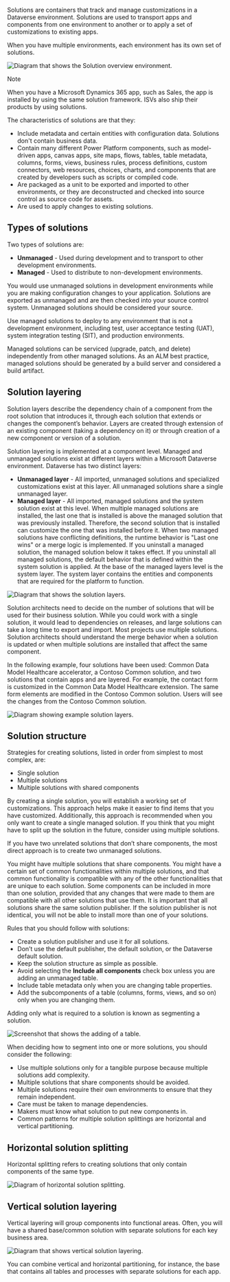 Solutions are containers that track and manage customizations in a Dataverse environment. Solutions are used to transport apps and components from one environment to another or to apply a set of customizations to existing apps.

When you have multiple environments, each environment has its own set of solutions.

![Diagram that shows the Solution overview environment.](../media/3-solutions-overview.png)

> [!NOTE]
> When you have a Microsoft Dynamics 365 app, such as Sales, the app is installed by using the same solution framework. ISVs also ship their products by using solutions.

The characteristics of solutions are that they:

- Include metadata and certain entities with configuration data. Solutions don't contain business data.
- Contain many different Power Platform components, such as model-driven apps, canvas apps, site maps, flows, tables, table metadata, columns, forms, views, business rules, process definitions, custom connectors, web resources, choices, charts, and components that are created by developers such as scripts or compiled code.
- Are packaged as a unit to be exported and imported to other environments, or they are deconstructed and checked into source control as source code for assets.
- Are used to apply changes to existing solutions.

## Types of solutions

Two types of solutions are:

- **Unmanaged** - Used during development and to transport to other development environments.
- **Managed** - Used to distribute to non-development environments.

You would use unmanaged solutions in development environments while you are making configuration changes to your application. Solutions are exported as unmanaged and are then checked into your source control system. Unmanaged solutions should be considered your source.

Use managed solutions to deploy to any environment that is not a development environment, including test, user acceptance testing (UAT), system integration testing (SIT), and production environments.

Managed solutions can be serviced (upgrade, patch, and delete) independently from other managed solutions. As an ALM best practice, managed solutions should be generated by a build server and considered a build artifact.

## Solution layering

Solution layers describe the dependency chain of a component from the root solution that introduces it, through each solution that extends or changes the component’s behavior. Layers are created through extension of an existing component (taking a dependency on it) or through creation of a new component or version of a solution.

Solution layering is implemented at a component level. Managed and unmanaged solutions exist at different layers within a Microsoft Dataverse environment. Dataverse has two distinct layers:

- **Unmanaged layer** - All imported, unmanaged solutions and specialized customizations exist at this layer. All unmanaged solutions share a single unmanaged layer.
- **Managed layer** - All imported, managed solutions and the system solution exist at this level. When multiple managed solutions are installed, the last one that is installed is above the managed solution that was previously installed. Therefore, the second solution that is installed can customize the one that was installed before it. When two managed solutions have conflicting definitions, the runtime behavior is "Last one wins" or a merge logic is implemented. If you uninstall a managed solution, the managed solution below it takes effect. If you uninstall all managed solutions, the default behavior that is defined within the system solution is applied. At the base of the managed layers level is the system layer. The system layer contains the entities and components that are required for the platform to function.

![Diagram that shows the solution layers.](../media/3-solution-layers.png)

Solution architects need to decide on the number of solutions that will be used for their business solution. While you could work with a single solution, it would lead to dependencies on releases, and large solutions can take a long time to export and import. Most projects use multiple solutions. Solution architects should understand the merge behavior when a solution is updated or when multiple solutions are installed that affect the same component.

In the following example, four solutions have been used: Common Data Model Healthcare accelerator, a Contoso Common solution, and two solutions that contain apps and are layered. For example, the contact form is customized in the Common Data Model Healthcare extension. The same form elements are modified in the Contoso Common solution. Users will see the changes from the Contoso Common solution.

![Diagram showing example solution layers.](../media/3-solution-layer-example.png)

## Solution structure

Strategies for creating solutions, listed in order from simplest to most complex, are:

- Single solution
- Multiple solutions
- Multiple solutions with shared components

By creating a single solution, you will establish a working set of customizations. This approach helps make it easier to find items that you have customized. Additionally, this approach is recommended when you only want to create a single managed solution. If you think that you might have to split up the solution in the future, consider using multiple solutions.

If you have two unrelated solutions that don’t share components, the most direct approach is to create two unmanaged solutions.

You might have multiple solutions that share components. You might have a certain set of common functionalities within multiple solutions, and that common functionality is compatible with any of the other functionalities that are unique to each solution. Some components can be included in more than one solution, provided that any changes that were made to them are compatible with all other solutions that use them. It is important that all solutions share the same solution publisher. If the solution publisher is not identical, you will not be able to install more than one of your solutions.

Rules that you should follow with solutions:

- Create a solution publisher and use it for all solutions.
- Don’t use the default publisher, the default solution, or the Dataverse default solution.
- Keep the solution structure as simple as possible.
- Avoid selecting the **Include all components** check box unless you are adding an unmanaged table.
- Include table metadata only when you are changing table properties.
- Add the subcomponents of a table (columns, forms, views, and so on) only when you are changing them.

Adding only what is required to a solution is known as segmenting a solution.

![Screenshot that shows the adding of a table.](../media/3-segmented-solutions.png)

When deciding how to segment into one or more solutions, you should consider the following:

- Use multiple solutions only for a tangible purpose because multiple solutions add complexity.
- Multiple solutions that share components should be avoided.
- Multiple solutions require their own environments to ensure that they remain independent.
- Care must be taken to manage dependencies.
- Makers must know what solution to put new components in.
- Common patterns for multiple solution splittings are horizontal and vertical partitioning.

## Horizontal solution splitting

Horizontal splitting refers to creating solutions that only contain components of the same type.

![Diagram of horizontal solution splitting.](../media/3-horizontal-splitting.png)

## Vertical solution layering

Vertical layering will group components into functional areas. Often, you will have a shared base/common solution with separate solutions for each key business area.

![Diagram that shows vertical solution layering.](../media/3-vertical-layering.png)

You can combine vertical and horizontal partitioning, for instance, the base that contains all tables and processes with separate solutions for each app.

